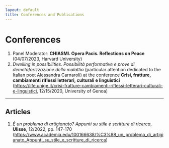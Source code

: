 ```yaml
---
layout: default
title: Conferences and Publications
---
```

# Conferences
1. Panel Moderator: **CHIASMI. Opera Pacis. Reflections on Peace** (04/07/2023, Harvard University)
2. *Dwelling in possibilities. Possibilità performative e prove di demetaforizzazione della malattia* (particular attention dedicated to the Italian poet Alessandra Carnaroli) at the conference **Crisi, fratture, cambiamenti riflessi letterari, culturali e linguistici** (https://life.unige.it/crisi-fratture-cambiamenti-riflessi-letterari-culturali-e-linguistici, 12/15/2020, University of Genoa)
---
## Articles
1. *È un problema di artigianato? Appunti su stile e scritture di ricerca*, **Ulisse**, 12/2022, pp. 147-170 (https://www.academia.edu/100166638/%C3%88_un_problema_di_artigianato_Appunti_su_stile_e_scritture_di_ricerca)
